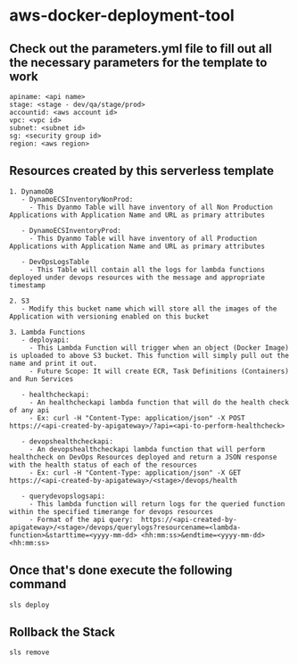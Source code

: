 # aws-docker-deployment-tool


##  Check out the parameters.yml file to fill out all the necessary parameters for the template to work
	apiname: <api name>
	stage: <stage - dev/qa/stage/prod>
	accountid: <aws account id>
	vpc: <vpc id>
	subnet: <subnet id>
	sg: <security group id>
	region: <aws region>


##  Resources created by this serverless template

	1. DynamoDB
	   - DynamoECSInventoryNonProd:
		 - This Dyanmo Table will have inventory of all Non Production Applications with Application Name and URL as primary attributes
		 
	   - DynamoECSInventoryProd:
		 - This Dyanmo Table will have inventory of all Production Applications with Application Name and URL as primary attributes
		 
	   - DevOpsLogsTable
	     - This Table will contain all the logs for lambda functions deployed under devops resources with the message and appropriate timestamp
	
	2. S3
	   - Modify this bucket name which will store all the images of the Application with versioning enabled on this bucket
		
	3. Lambda Functions
	   - deployapi:
		 - This Lambda Function will trigger when an object (Docker Image) is uploaded to above S3 bucket. This function will simply pull out the name and print it out.
		 - Future Scope: It will create ECR, Task Definitions (Containers) and Run Services
	
	   - healthcheckapi:
	     - An healthcheckapi lambda function that will do the health check of any api
		 - Ex: curl -H "Content-Type: application/json" -X POST https://<api-created-by-apigateway>/?api=<api-to-perform-healthcheck>
			
	   - devopshealthcheckapi:
		 - An devopshealthcheckapi lambda function that will perform healthcheck on DevOps Resources deployed and return a JSON response with the health status of each of the resources
		 - Ex: curl -H "Content-Type: application/json" -X GET https://<api-created-by-apigateway>/<stage>/devops/health
		 
	   - querydevopslogsapi:
	     - This lambda function will return logs for the queried function within the specified timerange for devops resources
		 - Format of the api query:  https://<api-created-by-apigateway>/<stage>/devops/querylogs?resourcename=<lambda-function>&starttime=<yyyy-mm-dd> <hh:mm:ss>&endtime=<yyyy-mm-dd> <hh:mm:ss>
		


##  Once that's done execute the following command
	sls deploy
	
## Rollback the Stack
	sls remove